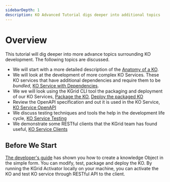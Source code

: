 ```yaml
---
sidebarDepth: 1
description: KO Advanced Tutorial digs deeper into additional topics
---
```

# Overview

This tutorial will dig deeper into more advance topics surrounding KO development. The following topics are discussed.

- We will start with a more detailed description of the [Anatomy of a KO](https://kgrid.org/guides/tutorial/ko/overview.html).
- We will look at the development of more complex KO Services.  These KO services that have additional dependencies and require them to be _bundled_, [KO Service with Dependencies](https://kgrid.org/guides/tutorial/createko.html).
- We we will look using the KGrid CLI tool the packaging and deployment of our KO Services, [Package the KO](https://kgrid.org/guides/tutorial/packageko.html), [Deploy the packaged KO
](https://kgrid.org/guides/tutorial/deployko.html)
- Review the OpenAPI specification and out it is used in the KO Service, [KO Service OpenAPI](https://kgrid.org/guides/tutorial/openapi/overview.html#structure)
- We discuss testing techniques and tools the help in the development life cycle, [KO Service Testing](https://kgrid.org/guides/tutorial/testing/unit.html)
- We demonstrate some RESTful clients that the KGrid team has found useful, [KO Service Clients](https://kgrid.org/guides/tutorial/clients/curl.html)

##  Before We Start
[The developer's guide](https://kgrid.org/guides/developer/) has shown you how to create a knowledge Object in the simple form. You can modify, test, package and deploy the KO. By running the KGrid Activator locally on your machine, you can activate the KO and test KO service through RESTful API to the client.


